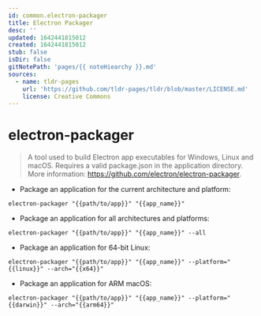 ```yaml
---
id: common.electron-packager
title: Electron Packager
desc: ''
updated: 1642441815012
created: 1642441815012
stub: false
isDir: false
gitNotePath: 'pages/{{ noteHiearchy }}.md'
sources:
  - name: tldr-pages
    url: 'https://github.com/tldr-pages/tldr/blob/master/LICENSE.md'
    license: Creative Commons
---
```

# electron-packager

> A tool used to build Electron app executables for Windows, Linux and macOS.
> Requires a valid package.json in the application directory.
> More information: <https://github.com/electron/electron-packager>.

- Package an application for the current architecture and platform:

`electron-packager "{{path/to/app}}" "{{app_name}}"`

- Package an application for all architectures and platforms:

`electron-packager "{{path/to/app}}" "{{app_name}}" --all`

- Package an application for 64-bit Linux:

`electron-packager "{{path/to/app}}" "{{app_name}}" --platform="{{linux}}" --arch="{{x64}}"`

- Package an application for ARM macOS:

`electron-packager "{{path/to/app}}" "{{app_name}}" --platform="{{darwin}}" --arch="{{arm64}}"`

